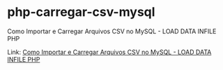 # php-carregar-csv-mysql

Como Importar e Carregar Arquivos CSV no MySQL - LOAD DATA INFILE PHP

Link: [Como Importar e Carregar Arquivos CSV no MySQL - LOAD DATA INFILE PHP](https://www.youtube.com/watch?v=EeY3yYShlYI)
